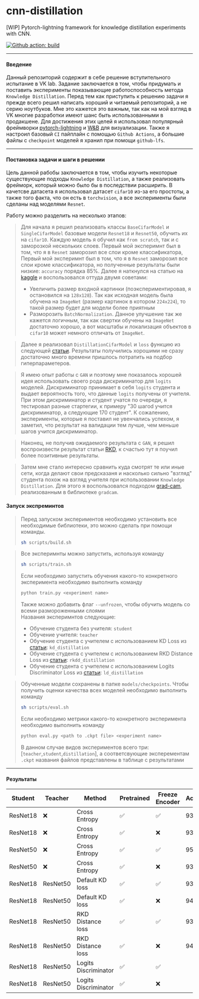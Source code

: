 # cnn-distillation
[WIP] Pytorch-lightning framework for knowledge distillation experiments with CNN.

[![Github action: build](https://github.com/maximzubkov/cnn-distillation/workflows/Build/badge.svg)](https://github.com/maximzubkov/cnn-distillation/actions?query=workflow%3ABuild)

-------
#### Введение

Данный репозиторий содержит в себе решение вступительного испытание в VK lab.
Задание заключается в том, чтобы придумать и поставить эксперименты показывающие 
работоспособность метода `Knowledge Distillation`. Перед тем как приступить к 
решению задачи я прежде всего решил написать хороший и читаемый репозиторий, а не 
серию ноутбуков. Мне это кажется это важным, так как на мой взгляд в VK многие 
разработки имеют шанс быть использованными в продакшене. Для достижения этих целей я
использовал популярный фреймворки [pytorch-lightning](https://pytorch-lightning.readthedocs.io/en/l…) 
и [W&B](https://wandb.ai) для визуализации. Также я настроил базовый `CI` пайплайн 
с помощью `Github Actions`, а большие файлы с `checkpoint` моделей
я хранил при помощи `github-lfs`. 

-------
#### Постановка задачи и шаги в решении

Цель данной рабобы заключается в том, чтобы изучить некоторые существующие подходы 
`Knowledge Distillation`, а также реализовать фрейморк, который можно 
было бы в последствии расширить. В качетсве датасета я использовал датасет `cifar10` 
из-за его простоты,  а также того факта, что он есть в `torchvision`, а все эксперименты
были сделаны над моделями `Resnet`.

Работу можно разделить на несколько этапов:
> Для начала я решил реализовать классы `BaseCifarModel` и `SingleCifarModel` 
> базовые модели `Resnet18` и `Resnet50`, обучить их на `cifar10`. 
> Каждую модель я обучил как `from scratch`, так и c заморозкой нескольких слоев. 
> Первый мой эксперимнт был в том, что я в `Resnet` заморозил все слои кроме классификатора, 
> Первый мой эксперимнт был в том, что я в `Resnet` заморозил все слои кроме классификатора, 
> но полученные результаты были низкие: `accuracy` порядка 85%. Далее я наткнулся на 
> статью на [kaggle](https://www.kaggle.com/nkaenzig/cnn-transfer-learning-secrets) и 
> воспользовался оттуда двумя советами:
> * Увеличить размер входной картинки (поэкспериментировав, я остановился на `128x128`). Так как исходная модель была обучена на
> `ImageNet` (размер картинок в котором `224x224`), то такой размер будет для модели более приятным
> * Разморозить `BatchNormalization`. Данное улучшение так же кажется логичным, так как свертки обучены на `ImageNet`
> достаточно хорошо, а вот масштабы и локализация объектов в `cifar10` может немного отличать от `ImageNet`.

> Далее я реализовал `DistillationCifarModel` и `loss` функцию из следующей 
> [статьи](http://cs230.stanford.edu/files_winter_2018/projects/6940224.pdf).
> Результаты получились хорошими не сразу достаточно много времени пришлось 
> потратить на подбор гиперпараметеров.

> Я имею опыт работы с `GAN` и поэтому мне показалось хорошей идея использовать
> своего рода дискриминатор для `logits` моделей. Дискриминатор принимает в себя 
> `logits` студента и выдает вероятность того, что данные `logits` получены от 
> учителя. При этом дискриминатор и студент учатся по очереди, я тестировал разные 
> стартегии, к примеру "30 шагоd учится дискриминатор,
> а следующие 170 студент". К сожалению, эксперименты, которые я поставил не увенчались 
> успехом, я заметил, что результат на валидации тем лучше, чем меньше шагов учится 
> дискриминатор.

> Наконец, не получив ожидаемого результата с `GAN`, я решил воспроизвести результат
> статьи [RKD](https://arxiv.org/pdf/1904.05068.pdf), к счастью тут я поучил более 
> позитивные результаты.

> Затем мне стало интересно сравнить куда смотрят те или иные сети, когда делают свои 
> предсказаня и насколько сильно "взгляд" студента похож на взгляд учителя при 
> использовании `Knowledge Distillation`. Для этого я воспользовался подходом 
> [grad-cam](https://arxiv.org/abs/1610.02391), реализованным в библиотеке `gradcam`.

#### Запуск экспреминтов

> Перед запуском экспериментов необходимо установить все необходимые библиотеки, 
это можно сделать при помощи команды.
> ```bash
> sh scripts/build.sh
> ```

> Все эксперимнты можно запустить, используя команду 
> ```bash
> sh scripts/train.sh
> ```
> Если необходимо запустить обучения какого-то конкретного эксперимента необходимо 
> выполнить команду
> ```bash
> python train.py <experiment name> 
> ```
> Также можно добавить флаг `--unfrozen`, чтобы обучить модель со всеми размороженными слоями  
> Названия эксперимнтов следующие:
> * Обучение студента без учителя: `student`
> * Обучение учителя: `teacher`
> * Обучение студента c учителем с использованием KD Loss 
> из [статьи](http://cs230.stanford.edu/files_winter_2018/projects/6940224.pdf): `kd_distillation`
> * Обучение студента c учителем с использованием RKD Distance Loss 
> из [статьи](https://arxiv.org/pdf/1904.05068.pdf): `rkdd_distillation`
> * Обучение студента c учителем с использованием Logits Discriminator Loss 
> из [статьи](https://arxiv.org/pdf/1904.05068.pdf): `ld_distillation`

> Обученные модели сохранены в папке `models/checkpoints`. Чтобы получить оценки 
> качества всех моделей необходимо выполнить команду 
> ```bash
> sh scripts/eval.sh
> ```
> Если необходимо метрики какого-то конкретного эксперимента необходимо 
> выполнить команду
>```bash
> python eval.py <path to .ckpt file> <experiment name>
> ```
> В данном случае видов экспериментов всего три: [`teacher`,`student`,`distillation`],
> а соответсвующие эксперементам `.ckpt` названия файлов представлены в таблице с результатами 

-------
#### Результаты 

| Student  | Teacher  | Method                | Pretrained | Freeze Encoder | Accuracy | `.ckpt` file                  |
|----------|----------|-----------------------|------------|----------------|----------|-------------------------------|
| ResNet18 | ❌        | Cross Entropy        |     ✅      |       ✅       |  93.07   |student.ckpt                   |
| ResNet18 | ❌        | Cross Entropy        |     ✅      |       ❌       |  93.65   |student_unfrozen.ckpt          | 
| ResNet50 | ❌        | Cross Entropy        |     ✅      |       ✅       |  95.71   |teacher.ckpt                   |
| ResNet50 | ❌        | Cross Entropy        |     ✅      |       ❌       |  93.83   |teacher_unfrozen.ckpt          |
| ResNet18 | ResNet50  | Default KD loss      |     ✅     |       ✅        |  93.29   |distillation_kd.ckpt           |
| ResNet18 | ResNet50  | Default KD loss      |     ✅     |       ❌        |  94.26   |distillation_kd_unfrozen.ckpt  |
| ResNet18 | ResNet50  | RKD Distance loss    |     ✅     |       ✅        |  93.24   |distillation_rkdd.ckpt         |
| ResNet18 | ResNet50  | RKD Distance loss    |     ✅     |       ❌        |  94.43   |distillation_rkdd_unfrozen.ckpt|
| ResNet18 | ResNet50  | Logits Discriminator |     ✅     |       ✅        |     |    |
| ResNet18 | ResNet50  | Logits Discriminator |     ✅     |       ❌        |     |    |

#### 